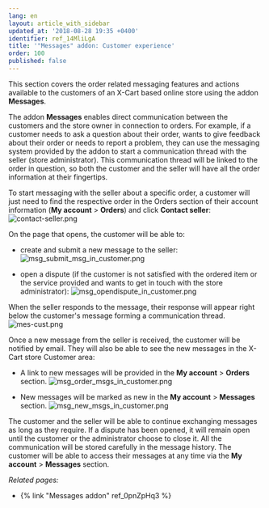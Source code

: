 ```yaml
---
lang: en
layout: article_with_sidebar
updated_at: '2018-08-28 19:35 +0400'
identifier: ref_14MliLgA
title: '"Messages" addon: Customer experience'
order: 100
published: false
---
```

This section covers the order related messaging features and actions available to the customers of an X-Cart based online store using the addon **Messages**.

The addon **Messages** enables direct communication between the customers and the store owner in connection to orders. For example, if a customer needs to ask a question about their order, wants to give feedback about their order or needs to report a problem, they can use the messaging system provided by the addon to start a communication thread with the seller (store administrator). This communication thread will be linked to the order in question, so both the customer and the seller will have all the order information at their fingertips. 

To start messaging with the seller about a specific order, a customer will just need to find the respective order in the Orders section of their account information (**My account** > **Orders**) and click **Contact seller**:
![contact-seller.png]({{site.baseurl}}/attachments/ref_4mlYlOOa/contact-seller.png)

On the page that opens, the customer will be able to:

   * create and submit a new message to the seller:
     ![msg_submit_msg_in_customer.png]({{site.baseurl}}/attachments/ref_14MliLgA/msg_submit_msg_in_customer.png)

   * open a dispute (if the customer is not satisfied with the ordered item or the service provided and wants to get in touch with the store administrator):
     ![msg_opendispute_in_customer.png]({{site.baseurl}}/attachments/ref_14MliLgA/msg_opendispute_in_customer.png)

When the seller responds to the message, their response will appear right below the customer's message forming a communication thread. 
     ![mes-cust.png]({{site.baseurl}}/attachments/ref_4mlYlOOa/mes-cust.png)
   
Once a new message from the seller is received, the customer will be notified by email. They will also be able to see the new messages in the X-Cart store Customer area:

   * A link to new messages will be provided in the **My account** > **Orders** section.
     ![msg_order_msgs_in_customer.png]({{site.baseurl}}/attachments/ref_14MliLgA/msg_order_msgs_in_customer.png)
     
   * New messages will be marked as new in the **My account** > **Messages** section.
     ![msg_new_msgs_in_customer.png]({{site.baseurl}}/attachments/ref_14MliLgA/msg_new_msgs_in_customer.png)
  
The customer and the seller will be able to continue exchanging messages as long as they require. If a dispute has been opened, it will remain open until the customer or the administrator choose to close it. All the communication will be stored carefully in the message history. The customer will be able to access their messages at any time via the **My account** > **Messages** section.



_Related pages:_

   * {% link "Messages addon" ref_0pnZpHq3 %}
